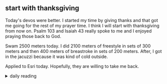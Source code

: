 ## start with thanksgiving

Today's devos were better. I started my time by giving thanks and that got me going for the rest of my prayer time. I think I will start with thanksgiving from now on. Psalm 103 and Isaiah 43 really spoke to me and I enjoyed praying those back to God.

Swam 2500 meters today. I did 2100 meters of freestyle in sets of 300 meters and then 400 meters of breastroke in sets of 200 meters. After, I got in the jacuzzi because it was kind of cold outside.

Applied to Esri today. Hopefully, they are willing to take me back.

<details markdown="1">
<summary>daily reading</summary>

| {{ page.date | date: "%B %-d, %Y" }} |
| :-------------: |
| [Deut. 16; Ps. 103; Isa. 43; Rev. 13]({% link pages/_Bible/Bible-year-1.md %}) |
| [WCF 15; WLC 99-100; WSC 53-56]({% link pages/_reformed_standards/westminster-month-1.md %}) |
| [The Athanasian Creed](https://threeforms.org/the-athanasian-creed/) |

</details>